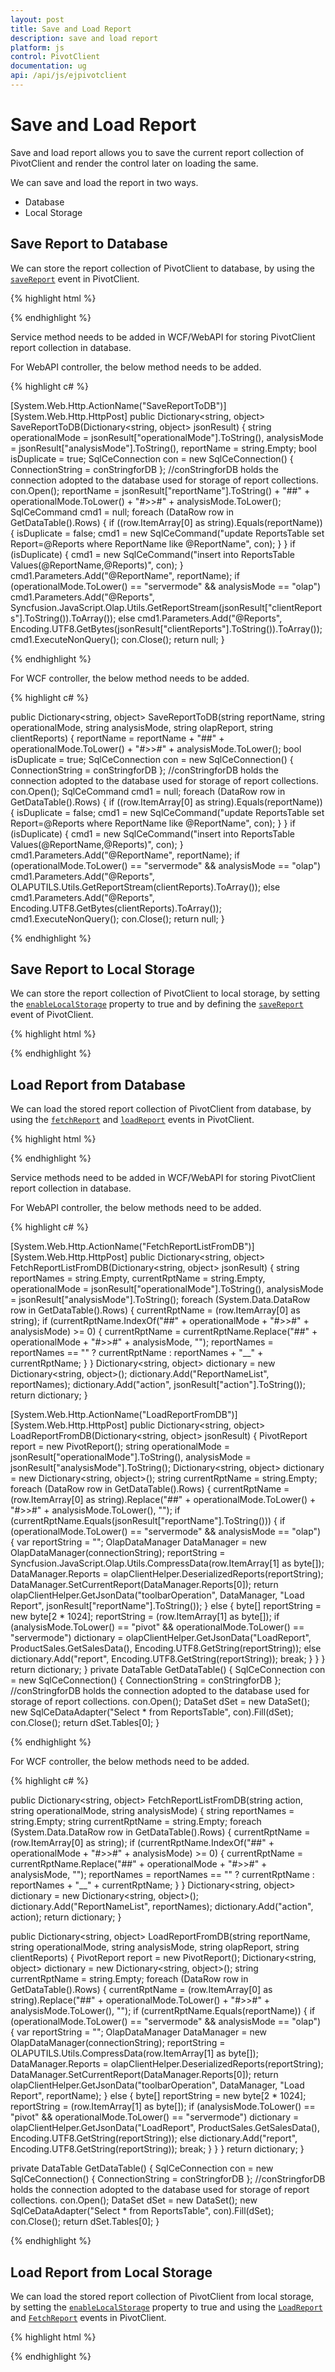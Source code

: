 ```yaml
---
layout: post
title: Save and Load Report
description: save and load report
platform: js
control: PivotClient
documentation: ug
api: /api/js/ejpivotclient
---
```


# Save and Load Report

Save and load report allows you to save the current report collection of PivotClient and render the control later on loading the same.

We can save and load the report in two ways.

* Database
* Local Storage

## Save Report to Database

We can store the report collection of PivotClient to database, by using the [`saveReport`](/api/js/ejpivotclient#members:saveReport) event in PivotClient.

{% highlight html %}

<div id="PivotClient1"></div>
<script>
    $("#PivotClient1").ejPivotClient({
        //...
        saveReport: saveReportSettings
    });

    function saveReportSettings(args) {
        if(args.saveReportSettings)
            return args.saveReportSetting.url = "../wcf/OlapService.svc";
    }
</script>
{% endhighlight %}

Service method needs to be added in WCF/WebAPI for storing PivotClient report collection in database.

For WebAPI controller, the below method needs to be added.

{% highlight c# %}

[System.Web.Http.ActionName("SaveReportToDB")]
[System.Web.Http.HttpPost]
public Dictionary<string, object> SaveReportToDB(Dictionary<string, object> jsonResult)
{
    string operationalMode = jsonResult["operationalMode"].ToString(), analysisMode = jsonResult["analysisMode"].ToString(), reportName = string.Empty;
    bool isDuplicate = true;
    SqlCeConnection con = new SqlCeConnection() { ConnectionString = conStringforDB }; //conStringforDB holds the connection adopted to the database used for storage of report collections.
    con.Open();
    reportName = jsonResult["reportName"].ToString() + "##" + operationalMode.ToLower() + "#>>#" + analysisMode.ToLower();
    SqlCeCommand cmd1 = null;
    foreach (DataRow row in GetDataTable().Rows)
    {
        if ((row.ItemArray[0] as string).Equals(reportName))
        {
            isDuplicate = false;
            cmd1 = new SqlCeCommand("update ReportsTable set Report=@Reports where ReportName like @ReportName", con);
        }
    }
    if (isDuplicate)
    {
        cmd1 = new SqlCeCommand("insert into ReportsTable Values(@ReportName,@Reports)", con);
    }
    cmd1.Parameters.Add("@ReportName", reportName);
    if (operationalMode.ToLower() == "servermode" && analysisMode == "olap")
        cmd1.Parameters.Add("@Reports", Syncfusion.JavaScript.Olap.Utils.GetReportStream(jsonResult["clientReports"].ToString()).ToArray());
    else
        cmd1.Parameters.Add("@Reports", Encoding.UTF8.GetBytes(jsonResult["clientReports"].ToString()).ToArray());
    cmd1.ExecuteNonQuery();
    con.Close();
    return null;
}

{% endhighlight %}

For WCF controller, the below method needs to be added.

{% highlight c# %}

public Dictionary<string, object> SaveReportToDB(string reportName, string operationalMode, string analysisMode, string olapReport, string clientReports)
{
    reportName = reportName + "##" + operationalMode.ToLower() + "#>>#" + analysisMode.ToLower();
    bool isDuplicate = true;
    SqlCeConnection con = new SqlCeConnection() { ConnectionString = conStringforDB }; //conStringforDB holds the connection adopted to the database used for storage of report collections.
    con.Open();
    SqlCeCommand cmd1 = null;
    foreach (DataRow row in GetDataTable().Rows)
    {
        if ((row.ItemArray[0] as string).Equals(reportName))
        {
            isDuplicate = false;
            cmd1 = new SqlCeCommand("update ReportsTable set Report=@Reports where ReportName like @ReportName", con);
        }
    }
    if (isDuplicate)
    {
        cmd1 = new SqlCeCommand("insert into ReportsTable Values(@ReportName,@Reports)", con);
    }
    cmd1.Parameters.Add("@ReportName", reportName);
    if (operationalMode.ToLower() == "servermode" && analysisMode == "olap")
        cmd1.Parameters.Add("@Reports", OLAPUTILS.Utils.GetReportStream(clientReports).ToArray());
    else
        cmd1.Parameters.Add("@Reports", Encoding.UTF8.GetBytes(clientReports).ToArray());
    cmd1.ExecuteNonQuery();
    con.Close();
    return null;
}

{% endhighlight %}

## Save Report to Local Storage

We can store the report collection of PivotClient to local storage, by setting the [`enableLocalStorage`](/api/js/ejpivotclient#members:enableLocalStorage) property to true and by defining the [`saveReport`](/api/js/ejpivotclient#members:saveReport) event of PivotClient.

{% highlight html %}

<div id="PivotClient1"></div>
<script>
    $("#PivotClient1").ejPivotClient({
        //...
        enableLocalStorage : true,
        saveReport: "saveReportSettings"
    });

    function saveReportSettings(args) {
        var reportCollection = [];
        if ((localStorage.pivotClientRPTCollection != "" && !ej.isNullOrUndefined(localStorage.pivotClientRPTCollection))) {
            reportCollection = JSON.parse(localStorage.pivotClientRPTCollection);
        }
        if(args.saveReportSettings) {
            reportCollection.push(({ reportName: args.saveReportSetting.reportName, reportCol: args.saveReportSetting.reportCollection }));
            localStorage.pivotClientRPTCollection = JSON.stringify(reportCollection);
        }
    }
</script>

{% endhighlight %}

## Load Report from Database

We can load the stored report collection of PivotClient from database, by using the [`fetchReport`](/api/js/ejpivotclient#members:fetchReport)  and [`loadReport`](/api/js/ejpivotclient#members:loadReport) events in PivotClient.

{% highlight html %}

<div id="PivotClient1"></div>
<script>
    $("#PivotClient1").ejPivotClient({
        //...
        loadReport : reportSettings,
        fetchReport: reportSettings
    });

    function reportSettings(args) {
        if (args.fetchReportSetting)
            return args.fetchReportSetting.url = "../wcf/OlapClientService.svc";
        else if (args.loadReportSetting)
            return args.loadReportSetting.url = "../wcf/OlapClientService.svc";
    }
</script>

{% endhighlight %}

Service methods need to be added in WCF/WebAPI for storing PivotClient report collection in database.

For WebAPI controller, the below methods need to be added.

{% highlight c# %}

[System.Web.Http.ActionName("FetchReportListFromDB")]
[System.Web.Http.HttpPost]
public Dictionary<string, object> FetchReportListFromDB(Dictionary<string, object> jsonResult)
{
    string reportNames = string.Empty, currentRptName = string.Empty, operationalMode = jsonResult["operationalMode"].ToString(), analysisMode = jsonResult["analysisMode"].ToString();
    foreach (System.Data.DataRow row in GetDataTable().Rows)
    {
        currentRptName = (row.ItemArray[0] as string);
        if (currentRptName.IndexOf("##" + operationalMode + "#>>#" + analysisMode) >= 0)
        {
            currentRptName = currentRptName.Replace("##" + operationalMode + "#>>#" + analysisMode, "");
            reportNames = reportNames == "" ? currentRptName : reportNames + "__" + currentRptName;
        }
    }
    Dictionary<string, object> dictionary = new Dictionary<string, object>();
    dictionary.Add("ReportNameList", reportNames);
    dictionary.Add("action", jsonResult["action"].ToString());
    return dictionary;
}

[System.Web.Http.ActionName("LoadReportFromDB")]
[System.Web.Http.HttpPost]
public Dictionary<string, object> LoadReportFromDB(Dictionary<string, object> jsonResult)
{
    PivotReport report = new PivotReport();
    string operationalMode = jsonResult["operationalMode"].ToString(), analysisMode = jsonResult["analysisMode"].ToString();
    Dictionary<string, object> dictionary = new Dictionary<string, object>();
    string currentRptName = string.Empty;
    foreach (DataRow row in GetDataTable().Rows)
    {
        currentRptName = (row.ItemArray[0] as string).Replace("##" + operationalMode.ToLower() + "#>>#" + analysisMode.ToLower(), "");
        if (currentRptName.Equals(jsonResult["reportName"].ToString()))
        {
            if (operationalMode.ToLower() == "servermode" && analysisMode == "olap")
            {
                var reportString = "";
                OlapDataManager DataManager = new OlapDataManager(connectionString);
                reportString = Syncfusion.JavaScript.Olap.Utils.CompressData(row.ItemArray[1] as byte[]);
                DataManager.Reports = olapClientHelper.DeserializedReports(reportString);
                DataManager.SetCurrentReport(DataManager.Reports[0]);
                return olapClientHelper.GetJsonData("toolbarOperation", DataManager, "Load Report", jsonResult["reportName"].ToString());
            }
            else
            {
                byte[] reportString = new byte[2 * 1024];
                reportString = (row.ItemArray[1] as byte[]);
                if (analysisMode.ToLower() == "pivot" && operationalMode.ToLower() == "servermode")
                    dictionary = olapClientHelper.GetJsonData("LoadReport", ProductSales.GetSalesData(), Encoding.UTF8.GetString(reportString));
                else
                    dictionary.Add("report", Encoding.UTF8.GetString(reportString));
                break;
            }
        }
    }
    return dictionary;
}
private DataTable GetDataTable()
{
    SqlCeConnection con = new SqlCeConnection() { ConnectionString = conStringforDB }; //conStringforDB holds the connection adopted to the database used for storage of report collections.
    con.Open();
    DataSet dSet = new DataSet();
    new SqlCeDataAdapter("Select * from ReportsTable", con).Fill(dSet);
    con.Close();
    return dSet.Tables[0];
}

{% endhighlight %}

For WCF controller, the below methods need to be added.

{% highlight c# %}

public Dictionary<string, object> FetchReportListFromDB(string action, string operationalMode, string analysisMode)
{
    string reportNames = string.Empty;
    string currentRptName = string.Empty;
    foreach (System.Data.DataRow row in GetDataTable().Rows)
    {
        currentRptName = (row.ItemArray[0] as string);
        if (currentRptName.IndexOf("##" + operationalMode + "#>>#" + analysisMode) >= 0)
        {
            currentRptName = currentRptName.Replace("##" + operationalMode + "#>>#" + analysisMode, "");
            reportNames = reportNames == "" ? currentRptName : reportNames + "__" + currentRptName;
        }
    }
    Dictionary<string, object> dictionary = new Dictionary<string, object>();
    dictionary.Add("ReportNameList", reportNames);
    dictionary.Add("action", action);
    return dictionary;
}

public Dictionary<string, object> LoadReportFromDB(string reportName, string operationalMode, string analysisMode, string olapReport, string clientReports)
{
    PivotReport report = new PivotReport();
    Dictionary<string, object> dictionary = new Dictionary<string, object>();
    string currentRptName = string.Empty;
    foreach (DataRow row in GetDataTable().Rows)
    {
        currentRptName = (row.ItemArray[0] as string).Replace("##" + operationalMode.ToLower() + "#>>#" + analysisMode.ToLower(), "");
        if (currentRptName.Equals(reportName))
        {
            if (operationalMode.ToLower() == "servermode" && analysisMode == "olap")
            {
                var reportString = "";
                OlapDataManager DataManager = new OlapDataManager(connectionString);
                reportString = OLAPUTILS.Utils.CompressData(row.ItemArray[1] as byte[]);
                DataManager.Reports = olapClientHelper.DeserializedReports(reportString);
                DataManager.SetCurrentReport(DataManager.Reports[0]);
                return olapClientHelper.GetJsonData("toolbarOperation", DataManager, "Load Report", reportName);
            }
            else
            {
                byte[] reportString = new byte[2 * 1024];
                reportString = (row.ItemArray[1] as byte[]);
                if (analysisMode.ToLower() == "pivot" && operationalMode.ToLower() == "servermode")
                    dictionary = olapClientHelper.GetJsonData("LoadReport", ProductSales.GetSalesData(), Encoding.UTF8.GetString(reportString));
                else
                    dictionary.Add("report", Encoding.UTF8.GetString(reportString));
                break;
            }
        }
    }
    return dictionary;
}

private DataTable GetDataTable()
{
    SqlCeConnection con = new SqlCeConnection() { ConnectionString = conStringforDB }; //conStringforDB holds the connection adopted to the database used for storage of report collections.
    con.Open();
    DataSet dSet = new DataSet();
    new SqlCeDataAdapter("Select * from ReportsTable", con).Fill(dSet);
    con.Close();
    return dSet.Tables[0];
}

{% endhighlight %}

## Load Report from Local Storage

We can load the stored report collection of PivotClient from local storage, by setting the [`enableLocalStorage`](/api/js/ejpivotclient#members:enableLocalStorage) property to true and using the [`LoadReport`](/api/js/ejpivotclient#members:loadReport) and [`FetchReport`](/api/js/ejpivotclient#members:fetchReport) events in PivotClient.

{% highlight html %}

<div id="PivotClient1"></div>
<script>
    $("#PivotClient1").ejPivotClient({
        //...
        enableLocalStorage: true,
        loadReport : reportSettings,
        fetchReport: reportSettings
    });

    function reportSettings(args) {
        var reportCollection = [];
        if ((localStorage.pivotClientRPTCollection != "" && !ej.isNullOrUndefined(localStorage.pivotClientRPTCollection))) {
            reportCollection = JSON.parse(localStorage.pivotClientRPTCollection);
        }
        if (args.fetchReportSetting) 
            args.fetchReportSetting.reportList = $.map(reportCollection, function (item, index) { return item.reportName; }).join("__");
        else if (args.loadReportSetting) 
            args.loadReportSetting.reportCollection = $.map(reportCollection, function (item, index) { if (item.reportName == args.loadReportSetting.selectedReport) return item.reportCol; });
    }
</script>
{% endhighlight %}